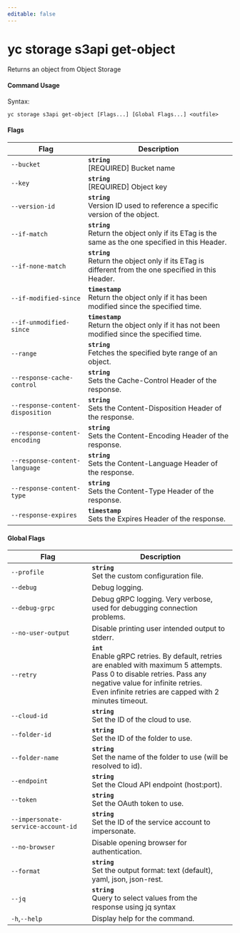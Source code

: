 ```yaml
---
editable: false
---
```


# yc storage s3api get-object

Returns an object from Object Storage

#### Command Usage

Syntax: 

`yc storage s3api get-object [Flags...] [Global Flags...] <outfile>`

#### Flags

| Flag | Description |
|----|----|
|`--bucket`|<b>`string`</b><br/>[REQUIRED] Bucket name|
|`--key`|<b>`string`</b><br/>[REQUIRED] Object key|
|`--version-id`|<b>`string`</b><br/>Version ID used to reference a specific version of the object.|
|`--if-match`|<b>`string`</b><br/>Return the object only if its ETag is the same as the one specified in this Header.|
|`--if-none-match`|<b>`string`</b><br/>Return the object only if its ETag is different from the one specified in this Header.|
|`--if-modified-since`|<b>`timestamp`</b><br/>Return the object only if it has been modified since the specified time.|
|`--if-unmodified-since`|<b>`timestamp`</b><br/>Return the object only if it has not been modified since the specified time.|
|`--range`|<b>`string`</b><br/>Fetches the specified byte range of an object.|
|`--response-cache-control`|<b>`string`</b><br/>Sets the Cache-Control Header of the response.|
|`--response-content-disposition`|<b>`string`</b><br/>Sets the Content-Disposition Header of the response.|
|`--response-content-encoding`|<b>`string`</b><br/>Sets the Content-Encoding Header of the response.|
|`--response-content-language`|<b>`string`</b><br/>Sets the Content-Language Header of the response.|
|`--response-content-type`|<b>`string`</b><br/>Sets the Content-Type Header of the response.|
|`--response-expires`|<b>`timestamp`</b><br/>Sets the Expires Header of the response.|

#### Global Flags

| Flag | Description |
|----|----|
|`--profile`|<b>`string`</b><br/>Set the custom configuration file.|
|`--debug`|Debug logging.|
|`--debug-grpc`|Debug gRPC logging. Very verbose, used for debugging connection problems.|
|`--no-user-output`|Disable printing user intended output to stderr.|
|`--retry`|<b>`int`</b><br/>Enable gRPC retries. By default, retries are enabled with maximum 5 attempts.<br/>Pass 0 to disable retries. Pass any negative value for infinite retries.<br/>Even infinite retries are capped with 2 minutes timeout.|
|`--cloud-id`|<b>`string`</b><br/>Set the ID of the cloud to use.|
|`--folder-id`|<b>`string`</b><br/>Set the ID of the folder to use.|
|`--folder-name`|<b>`string`</b><br/>Set the name of the folder to use (will be resolved to id).|
|`--endpoint`|<b>`string`</b><br/>Set the Cloud API endpoint (host:port).|
|`--token`|<b>`string`</b><br/>Set the OAuth token to use.|
|`--impersonate-service-account-id`|<b>`string`</b><br/>Set the ID of the service account to impersonate.|
|`--no-browser`|Disable opening browser for authentication.|
|`--format`|<b>`string`</b><br/>Set the output format: text (default), yaml, json, json-rest.|
|`--jq`|<b>`string`</b><br/>Query to select values from the response using jq syntax|
|`-h`,`--help`|Display help for the command.|
